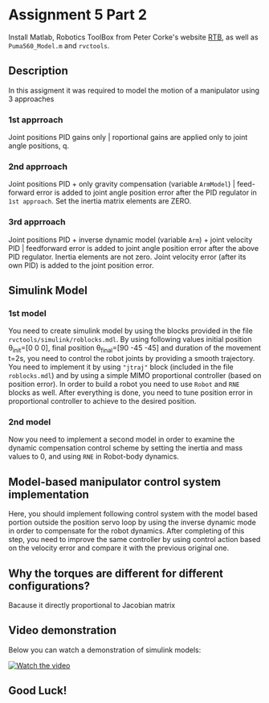 # Assignment 5 Part 2
Install Matlab, Robotics ToolBox from Peter Corke's website [RTB](http://www.petercorke.com/), as well as `Puma560_Model.m` and `rvctools`.   

## Description
In this assigment it was required to model the motion of a manipulator using 3 approaches

### 1st apprroach
Joint positions PID gains only | roportional gains are applied only to joint angle positions, q. 

### 2nd apprroach
Joint positions PID + only gravity compensation (variable `ArmModel`) | feed-forward error is added to joint angle position error after the PID regulator in `1st approach`. 
Set the inertia matrix elements are ZERO.

### 3rd apprroach
Joint positions PID + inverse dynamic model (variable `Arm`) + joint velocity PID | feedforward error is added to joint angle position error after the above PID regulator. Inertia elements are not zero. Joint velocity error (after its own PID) is added to the joint position error.

## Simulink Model
### 1st model
You need to create simulink model by using the blocks provided in the file `rvctools/simulink/roblocks.mdl`. By using following values initial position θ<sub>init</sub>=[0 0 0], final position θ<sub>final</sub>=[90 -45 -45] and duration of the movement t=2s, you need to control the robot joints by providing a smooth trajectory. You need to implement it by using `"jtraj"` block (included in the file `roblocks.mdl`) and by using a simple MIMO proportional controller (based on position error). In order to build a robot you need to use `Robot` and `RNE` blocks as well. 
After everything is done, you need to tune position error in proportional controller to achieve to the desired position.

### 2nd model
Now you need to implement a second model in order to examine the dynamic compensation control scheme by setting the inertia and mass values to 0, and using `RNE` in Robot-body dynamics.

##  Model-based manipulator control system implementation
Here, you should implement following control system with the model based portion outside the position servo loop by using the inverse dynamic mode in order to compensate for the robot dynamics. After completing of this step, you need to improve the same controller by using control action based on the velocity error and compare it with the previous original one. 

## Why the torques are different for different configurations? 
Bacause it directly proportional to Jacobian matrix


## Video demonstration

Below you can watch a demonstration of simulink models:

[![Watch the video](http://i3.ytimg.com/vi/c6LJVWnKfDc/maxresdefault.jpg)](https://www.youtube.com/watch?v=c6LJVWnKfDc)


## Good Luck!

